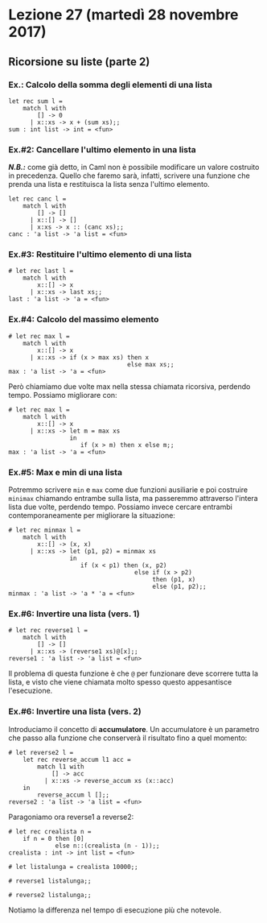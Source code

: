 # Lezione 27 (martedì 28 novembre 2017)
## Ricorsione su liste (parte 2)
### Ex.: Calcolo della somma degli elementi di una lista
```
let rec sum l =
    match l with
        [] -> 0
      | x::xs -> x + (sum xs);;
sum : int list -> int = <fun>
```

### Ex.#2: Cancellare l'ultimo elemento in una lista
***N.B.:*** come già detto, in Caml non è possibile modificare un valore costruito in precedenza. Quello che faremo sarà, infatti, scrivere una funzione che prenda una lista e restituisca la lista senza l'ultimo elemento.
```
let rec canc l =
    match l with
        [] -> []
      | x::[] -> []
      | x:xs -> x :: (canc xs);;
canc : 'a list -> 'a list = <fun>
```

### Ex.#3: Restituire l'ultimo elemento di una lista
```
# let rec last l =
    match l with
        x::[] -> x
      | x::xs -> last xs;;
last : 'a list -> 'a = <fun>
```

### Ex.#4: Calcolo del massimo elemento
```
# let rec max l =
    match l with
        x::[] -> x
      | x::xs -> if (x > max xs) then x
                                 else max xs;;
max : 'a list -> 'a = <fun>
```
Però chiamiamo due volte max nella stessa chiamata ricorsiva, perdendo tempo. Possiamo migliorare con:
```
# let rec max l =
    match l with
        x::[] -> x
      | x::xs -> let m = max xs
                 in
                    if (x > m) then x else m;;
max : 'a list -> 'a = <fun>
```

### Ex.#5: Max e min di una lista
Potremmo scrivere `min` e `max` come due funzioni ausiliarie e poi costruire `minimax` chiamando entrambe sulla lista, ma passeremmo attraverso l'intera lista due volte, perdendo tempo. Possiamo invece cercare entrambi contemporaneamente per migliorare la situazione:
```
# let rec minmax l =
    match l with
        x::[] -> (x, x)
      | x::xs -> let (p1, p2) = minmax xs
                 in
                    if (x < p1) then (x, p2)
                                   else if (x > p2)
                                        then (p1, x)
                                        else (p1, p2);;
minmax : 'a list -> 'a * 'a = <fun>
```

### Ex.#6: Invertire una lista (vers. 1)
```
# let rec reverse1 l =
    match l with
        [] -> []
      | x::xs -> (reverse1 xs)@[x];;
reverse1 : 'a list -> 'a list = <fun>
```
Il problema di questa funzione è che `@` per funzionare deve scorrere tutta la lista, e visto che viene chiamata molto spesso questo appesantisce l'esecuzione.

### Ex.#6: Invertire una lista (vers. 2)
Introduciamo il concetto di **accumulatore**. Un accumulatore è un parametro che passo alla funzione che conserverà il risultato fino a quel momento:
```
# let reverse2 l =
    let rec reverse_accum l1 acc =
        match l1 with
            [] -> acc
          | x::xs -> reverse_accum xs (x::acc)
    in
        reverse_accum l [];;
reverse2 : 'a list -> 'a list = <fun>
```
Paragoniamo ora reverse1 a reverse2:
```
# let rec crealista n =
    if n = 0 then [0]
             else n::(crealista (n - 1));;
crealista : int -> int list = <fun>

# let listalunga = crealista 10000;;

# reverse1 listalunga;;

# reverse2 listalunga;;
```
Notiamo la differenza nel tempo di esecuzione più che notevole.